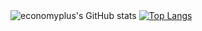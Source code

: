
  <br><br>
 ![economyplus's GitHub stats](https://github-readme-stats.vercel.app/api?username=economyplusdev&hide=contribs,prs&theme=tokyonight)
[![Top Langs](https://github-readme-stats.vercel.app/api/top-langs/?username=economyplusdev&layout=compact)](https://github.com/economyplusdev/github-readme-stats&theme=tokyonight)
  <br><br>
  
